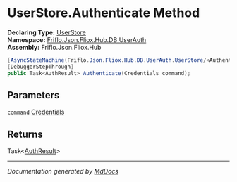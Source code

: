 ﻿<!--  
  <auto-generated>   
    The contents of this file were generated by a tool.  
    Changes to this file may be list if the file is regenerated  
  </auto-generated>   
-->

# UserStore.Authenticate Method

**Declaring Type:** [UserStore](../index.md)  
**Namespace:** [Friflo.Json.Fliox.Hub.DB.UserAuth](../../index.md)  
**Assembly:** Friflo.Json.Fliox.Hub

```csharp
[AsyncStateMachine(Friflo.Json.Fliox.Hub.DB.UserAuth.UserStore/<Authenticate>d__10)]
[DebuggerStepThrough]
public Task<AuthResult> Authenticate(Credentials command);
```

## Parameters

`command`  [Credentials](../../Credentials/index.md)

## Returns

Task\<[AuthResult](../../AuthResult/index.md)\>

___

*Documentation generated by [MdDocs](https://github.com/ap0llo/mddocs)*
